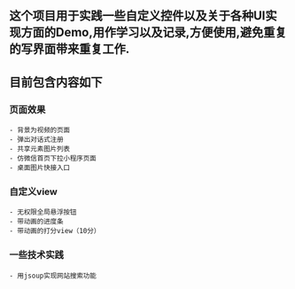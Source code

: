 ## 这个项目用于实践一些自定义控件以及关于各种UI实现方面的Demo,用作学习以及记录,方便使用,避免重复的写界面带来重复工作.

## 目前包含内容如下

### 页面效果
    - 背景为视频的页面
    - 弹出对话式注册
    - 共享元素图片列表
    - 仿微信首页下拉小程序页面
    - 桌面图片快接入口

### 自定义view
    - 无权限全局悬浮按钮
    - 带动画的进度条
    - 带动画的打分view（10分）

### 一些技术实践
    - 用jsoup实现网站搜索功能
